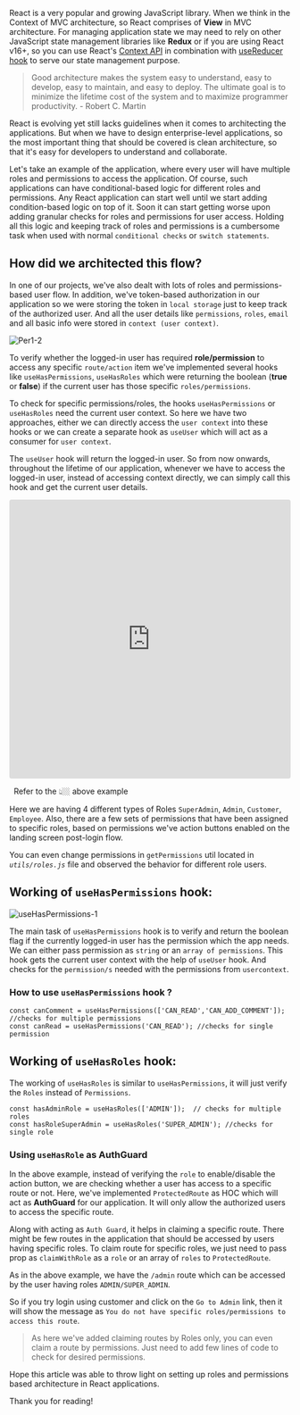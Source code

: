 React is a very popular and growing JavaScript library. When we think in the Context of MVC architecture, so React comprises of **View** in MVC architecture. For managing application state we may need to rely on other JavaScript state management libraries like **Redux** or if you are using React v16+, so you can use React's [Context API](https://reactjs.org/docs/context.html) in combination with [useReducer hook](https://reactjs.org/docs/hooks-reference.html#usereducer) to serve our state management purpose.

> Good architecture makes the system easy to understand, easy to develop, easy to maintain, and easy to deploy. The ultimate goal is to minimize the lifetime cost of the system and to maximize programmer productivity. - Robert C. Martin

React is evolving yet still lacks guidelines when it comes to architecting the applications. But when we have to design enterprise-level applications, so the most important thing that should be covered is clean architecture, so that it's easy for developers to understand and collaborate.

Let's take an example of the application, where every user will have multiple roles and permissions to access the application. Of course, such applications can have conditional-based logic for different roles and permissions.
Any React application can start well until we start adding condition-based logic on top of it. Soon it can start getting worse upon adding granular checks for roles and permissions for user access.
Holding all this logic and keeping track of roles and permissions is a cumbersome task when used with normal `conditional checks` or `switch statements`.

## How did we architected this flow?

In one of our projects, we've also dealt with lots of roles and permissions-based user flow. In addition, we've token-based authorization in our application so we were storing the token in `local storage` just to keep track of the authorized user. And all the user details like `permissions`, `roles`, `email` and all basic info were stored in `context (user context)`. 

![Per1-2](https://images.unsplash.com/photo-1503387837-b154d5074bd2?ixid=MnwxMjA3fDB8MHxwaG90by1wYWdlfHx8fGVufDB8fHx8&ixlib=rb-1.2.1&auto=format&fit=crop&w=1331&q=80)

To verify whether the logged-in user has required **role/permission** to access any specific `route/action` item we've implemented several hooks like `useHasPermissions`, `useHasRoles` which were returning the boolean (**true** or **false**) if the current user has those specific `roles/permissions`. 

To check for specific permissions/roles, the hooks `useHasPermissions` or `useHasRoles` need the current user context. So here we have two approaches, either we can directly access the `user context` into these hooks or we can create a separate hook as `useUser` which will act as a consumer for `user context`.  

The `useUser` hook will return the logged-in user. So from now onwards, throughout the lifetime of our application, whenever we have to access the logged-in user, instead of accessing context directly, we can simply call this hook and get the current user details.


<iframe src="https://codesandbox.io/embed/permissions-with-hooks-ykfpd?fontsize=14&theme=dark"
     style="width:100%; height:500px; border:0; border-radius: 4px; overflow:hidden;"
     title="Permissions with HOOKS"
     allow="accelerometer; ambient-light-sensor; camera; encrypted-media; geolocation; gyroscope; hid; microphone; midi; payment; usb; vr; xr-spatial-tracking"
     sandbox="allow-forms allow-modals allow-popups allow-presentation allow-same-origin allow-scripts"
   ></iframe>

&nbsp;
Refer to the 👆🏼 above example

Here we are having 4 different types of Roles `SuperAdmin`, `Admin`, `Customer`, `Employee`.
Also, there are a few sets of permissions that have been assigned to specific roles, based on permissions we've action buttons enabled on the landing screen post-login flow.

You can even change permissions in `getPermissions` util located in *`utils/roles.js`* file and observed the behavior for different role users.


## Working of `useHasPermissions` hook:

![useHasPermissions-1](https://unsplash.com/photos/yNvVnPcurD8)

The main task of `useHasPermissions` hook is to verify and return the boolean flag if the currently logged-in user has the permission which the app needs. We can either pass permission as `string` or an `array of permissions`. 
This hook gets the current user context with the help of `useUser` hook. And checks for the `permission/s` needed with the permissions from `usercontext`.

### How to use `useHasPermissions` hook ?

```
const canComment = useHasPermissions(['CAN_READ','CAN_ADD_COMMENT']);  //checks for multiple permissions
const canRead = useHasPermissions('CAN_READ'); //checks for single permission
```

## Working of `useHasRoles` hook:
The working of `useHasRoles` is similar to `useHasPermissions`, it will just verify the `Roles` instead of `Permissions`.

```
const hasAdminRole = useHasRoles(['ADMIN']);  // checks for multiple roles
const hasRoleSuperAdmin = useHasRoles('SUPER_ADMIN'); //checks for single role
```

### Using  `useHasRole` as AuthGuard

In the above example, instead of verifying the `role` to enable/disable the action button, we are checking whether a user has access to a specific route or not. Here, we've implemented `ProtectedRoute` as HOC which will act as **AuthGuard** for our application. It will only allow the authorized users to access the specific 
route.

Along with acting as `Auth Guard`, it helps in claiming a specific route. There might be few routes in the application that should be accessed by users having specific roles. To claim route for specific roles, we just need to pass prop as `claimWithRole` as a `role` or an array of `roles` to `ProtectedRoute`.

As in the above example, we have the `/admin` route which can be accessed by the user having roles `ADMIN/SUPER_ADMIN`. 

So if you try login using customer and click on the `Go to Admin` link, then it will show the message as `You do not have specific roles/permissions to access this route`.

> As here we've added claiming routes by Roles only, you can even claim a route by permissions. Just need to add few lines of code to check for desired permissions.

Hope this article was able to throw light on setting up roles and permissions based architecture in React applications.

Thank you for reading!
